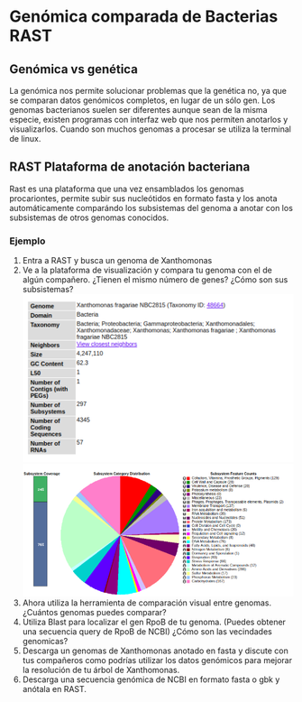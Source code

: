 # Genómica comparada de Bacterias RAST
## Genómica vs genética  
La genómica nos permite solucionar problemas que la genética no, ya que se comparan datos genómicos completos, en lugar de un sólo gen. Los genomas bacterianos suelen ser diferentes aunque sean de la misma especie, existen programas con interfaz web que nos permiten anotarlos y visualizarlos. Cuando son muchos genomas a procesar se utiliza la terminal de linux.  

## RAST Plataforma de anotación bacteriana  
Rast es una plataforma que una vez ensamblados los genomas procariontes, permite subir sus nucleótidos en formato fasta y los anota automáticamente comparándo los subsistemas del genoma a anotar con los subsistemas de otros genomas conocidos.  
  
### Ejemplo  
1. Entra a RAST y busca un genoma de Xanthomonas  
2. Ve a la plataforma de visualización y compara tu genoma con el de algún compañero. ¿Tienen el mismo número de genes? ¿Cómo son sus subsistemas? 
![imagen](descripcion.png)   
![imagen](subsistemas.png)   
3. Ahora utiliza la herramienta de comparación visual entre genomas. ¿Cuántos genomas puedes comparar?    
4. Utiliza Blast para localizar el gen RpoB de tu genoma. (Puedes obtener una secuencia query de RpoB de NCBI)  ¿Cómo son las vecindades genomicas?  
5. Descarga un genomas de Xanthomonas anotado en fasta y discute con tus compañeros como podrías utilizar los datos genómicos para mejorar la resolución de tu árbol de Xanthomonas.  
6. Descarga una secuencia genómica de NCBI en formato fasta o gbk y anótala en RAST.
